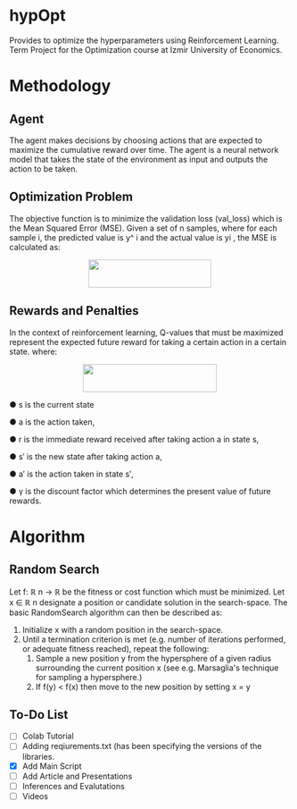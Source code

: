 # hypOpt
Provides to optimize the hyperparameters using Reinforcement Learning. Term Project for the Optimization course  at Izmir University of Economics.

# Methodology
## Agent
The agent makes decisions by choosing actions that are expected to maximize the cumulative reward over time. The agent is a neural network model that takes the state of the environment as input and outputs the action to be taken.

## Optimization Problem
The objective function is to minimize the validation loss (val_loss) which is the Mean Squared Error (MSE). Given a set of n samples, where for each sample i, the predicted value is y^ i and the actual value is yi , the MSE is calculated as:

<a name="logo"/>
<div align="center">
<a href="https://github.com/AlicanAKCA/hypOpt" target="_blank">
<img src="https://github.com/AlicanAKCA/hypOpt/assets/27694294/ee26d1c6-ee81-42ab-802c-1015555a1e32" alt="" width="220" height="50"></img>
</a>
</div>

## Rewards and Penalties 
In the context of reinforcement learning, Q-values that must be maximized represent the expected future reward for taking a certain action in a certain state. where:

<a name="logo"/>
<div align="center">
<a href="https://github.com/AlicanAKCA/hypOpt" target="_blank">
<img src="https://github.com/AlicanAKCA/hypOpt/assets/27694294/a3643bec-6cf8-48a2-ab23-15879fe0e1d9" alt="" width="240" height="50"></img>
</a>
</div>

<p>● s is the current state <br>

<p>● a is the action taken,<br>

<p>● r is the immediate reward received after taking action a in state s,<br>

<p>● s′ is the new state after taking action a,<br>

<p>● a′ is the action taken in state s′,<br>

<p>● γ is the discount factor which determines the present value of future rewards.<br>

# Algorithm
## Random Search
Let f: ℝ
n
 → ℝ be the fitness or cost function which must be minimized. Let x ∈ ℝ
n
 designate a position or
candidate solution in the search-space. The basic RandomSearch algorithm can then be described as:
1. Initialize x with a random position in the search-space.
2. Until a termination criterion is met (e.g. number of iterations performed, or adequate fitness reached),
repeat the following:
    1. Sample a new position y from the hypersphere of a given radius surrounding the current
    position x (see e.g. Marsaglia's technique for sampling a hypersphere.)
    2. If f(y) < f(x) then move to the new position by setting x = y
   
## To-Do List
- [ ] Colab Tutorial
- [ ] Adding reqiurements.txt (has been specifying the versions of the libraries.
- [x] Add Main Script
- [ ] Add Article and Presentations
- [ ] Inferences and Evalutations
- [ ] Videos
